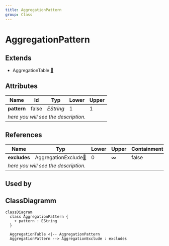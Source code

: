 ```yaml
---
title: AggregationPattern
group: Class
---
```


# AggregationPattern<a name="class-aggregationpattern"></a>


## Extends
- AggregationTable [🔗](./class-AggregationTable)
## Attributes

<table>
  <thead>
    <tr>
      <th>Name</th>
      <th>Id</th>
      <th>Typ</th>
      <th>Lower</th>
      <th>Upper</th>
    </tr>
  </thead>
  <tbody>
    <tr>
      <td><strong>pattern</strong></td>
      <td>false</td>
      <td><em>EString</em></td>
      <td>1</td>
      <td>1</td>
    </tr>
    <tr>
      <td colspan="5"><em> here you will see the description.</em></td>
    </tr>
  </tbody>
</table>

## References

<table>
  <thead>
    <tr>
      <th>Name</th>
      <th>Typ</th>
      <th>Lower</th>
      <th>Upper</th>
      <th>Containment</th>
    </tr>
  </thead>
  <tbody>
    <tr>
      <td><strong>excludes</strong></td>
      <td>AggregationExclude<a href="./class-AggregationExclude">🔗</a></td>
      <td>0</td>
      <td>&infin;</td>
      <td>false</td>
    </tr>
    <tr>
      <td colspan="5"><em> here you will see the description.</em></td>
    </tr>
  </tbody>
</table>



## Used by


## ClassDiagramm

```mermaid
classDiagram
  class AggregationPattern {
    + pattern : EString
  }

  AggregationTable <|-- AggregationPattern
  AggregationPattern --> AggregationExclude : excludes

```
